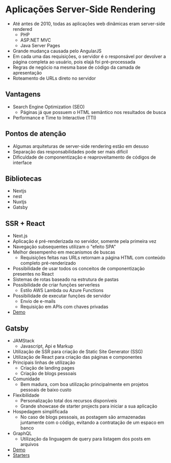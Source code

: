 # Aplicações Server-Side Rendering

- Até antes de 2010, todas as aplicações web dinâmicas eram server-side rendered
    - PHP
    - ASP.NET MVC
    - Java Server Pages
- Grande mudança causada pelo AngularJS
- Em cada uma das requisições, o servidor é o responsável por devolver a página completa ao usuário, pois elajá foi pré-processada
- Regras de negócio na mesma base de código da camada de apresentação
- Roteamento de URLs direto no servidor

## Vantagens

- Search Engine Optimization (SEO)
    - Páginas já que possuem o HTML semântico nos resultados de busca
- Performance e Time to Interactive (TTI)

## Pontos de atenção
- Algumas arquiteturas de server-side rendering estão em desuso
- Separação das responsabilidades pode ser mais difícil
- Dificuldade de componentização e reaproveitamento de códigos de interface

## Bibliotecas

- Nextjs
- nest
- Nuxtjs
- Gatsby

## SSR + React

- Next.js
- Aplicação é pré-renderizada no servidor, somente pela primeira vez
- Navegação subsequentes utilizam o "efeito SPA"
- Melhor desempenho em mecanismos de buscas
    - Requisições feitas nas URLs retornam a página HTML com conteúdo completo pré-renderizado
- Possibilidade de usar todos os conceitos de componentização presentes no React
- Sistemas de rotas baseado na estrutura de pastas
- Possibilidade de criar funções serverless
    - Estilo AWS Lambda ou Azure Functions
- Possibilidade de executar funções de servidor
    - Envio de e-mails
    - Requisição em APIs com chaves privadas
- [Demo](https://codesandbox.io/s/cold-water-9tb3k)

## Gatsby

- JAMStack
    - Javascript, Api e Markup
- Utilização de SSR para criação de Static Site Generator (SSG)
- Utilização de React para criação das páginas e componentes
- Principais linhas de utilização
    - Criação de landing pages
    - Criação de blogs pessoais
- Comunidade
    - Bem madura, com boa utilização principalmente em projetos pessoais de baixo custo
- Flexibilidade
    - Personalização total dos recursos disponíveis
    - Grande showcase de starter projects para iniciar a sua aplicação
- Hospedagem simplificada
    - No caso de blogs pessoais, as postagem são armazenadas juntamente com o código, evitando a contratação de um espaco em banco
- GraphQL
    - Utilização da linguagem de query para listagem dos posts em arquivos
- [Demo](https://codesandbox.io/s/gatsby-example-meu18)
- [Starters](https://www.gatsbyjs.com/starters/)